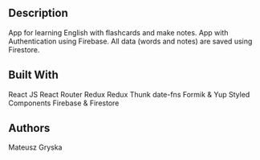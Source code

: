 ## Description

App for learning English with flashcards and make notes. App with Authentication using Firebase. All data (words and notes) are saved using Firestore.

## Built With
React JS
React Router
Redux
Redux Thunk
date-fns
Formik & Yup
Styled Components
Firebase & Firestore

## Authors
Mateusz Gryska
